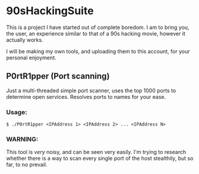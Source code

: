 # 90sHackingSuite

This is a project I have started out of complete boredom. I am to bring you, the user, an experience similar to that of a 90s hacking movie, however it actually works.

I will be making my own tools, and uploading them to this account, for your personal enjoyment.

## P0rtR1pper (Port scanning)

Just a multi-threaded simple port scanner, uses the top 1000 ports to determine open services. Resolves ports to names for your ease.

### Usage:
```
$ ./P0rtR1pper <IPAddress 1> <IPAddress 2> ... <IPAddress N>
```

### <b>WARNING:</b>
This tool is <i>very</i> noisy, and can be seen very easily. I'm trying to research whether there is a way to scan every single port of the host stealthily, but so far, to no prevail.
